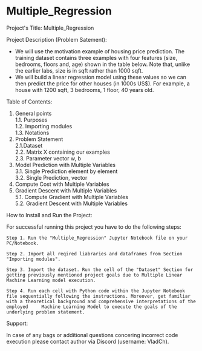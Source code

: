 # Multiple_Regression

Project's Title: Multiple_Regression


Project Description (Problem Satement): 
- We will use the motivation example of housing price prediction. The training dataset contains three examples with four features (size, bedrooms, floors and, age) shown in the table below. Note that, unlike the earlier labs, size is in sqft rather than 1000 sqft.
- We will build a linear regression model using these values so we can then predict the price for other houses (in 1000s US$). For example, a house with 1200 sqft, 3 bedrooms, 1 floor, 40 years old.


Table of Contents:
1. General points\
    1.1. Purposes\
    1.2. Importing modules\
    1.3. Notations
2. Problem Statement\
    2.1.Dataset\
    2.2. Matrix X containing our examples\
    2.3. Parameter vector w, b
3. Model Prediction with Multiple Variables\
    3.1. Single Prediction element by element\
    3.2. Single Prediction, vector
4. Compute Cost with Multiple Variables
5. Gradient Descent with Multiple Variables\
    5.1. Compute Gradient with Multiple Variables\
    5.2. Gradient Descent with Multiple Variables


How to Install and Run the Project:

For successful running this project you have to do the following steps:

    Step 1. Run the "Multiple_Regression" Jupyter Notebook file on your PC/Notebook.

    Step 2. Import all reqired liabraries and dataframes from Section "Importing modules".

    Step 3. Import the dataset. Run the cell of the "Dataset" Section for getting previously mentioned project goals due to Multiple Linear Machine Learning model execution.

    Step 4. Run each cell with Python code within the Jupyter Notebook file sequentially following the instructions. Moreover, get familiar with a theoretical background and comprehensive interpretations of the employed     Machine Learning Model to execute the goals of the underlying problem statement.


Support:

In case of any bags or additional questions concering incorrect code execution please contact author via Discord (username: VladCh). 
